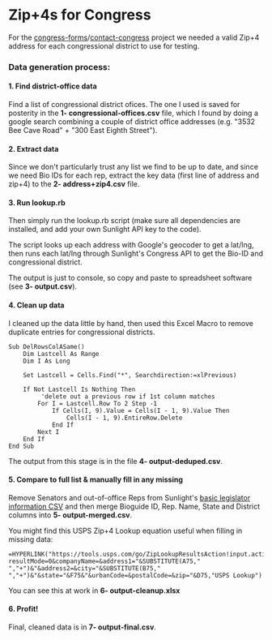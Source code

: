 Zip+4s for Congress
======================

For the [congress-forms](https://github.com/EFForg/congress-forms/)/[contact-congress](https://github.com/unitedstates/contact-congress/) project we needed a valid Zip+4 address for each congressional district to use for testing.

### Data generation process:

#### 1. Find district-office data

Find a list of congressional district ofices. The one I used is saved for posterity in the **1- congressional-offices.csv** file, which I found by doing a google search combining a couple of district office addresses (e.g. "3532 Bee Cave Road" + "300 East Eighth Street").

#### 2. Extract data

Since we don't particularly trust any list we find to be up to date, and since we need Bio IDs for each rep, extract the key data (first line of address and zip+4) to the **2- address+zip4.csv** file.

#### 3. Run lookup.rb

Then simply run the lookup.rb script (make sure all dependencies are installed, and add your own Sunlight API key to the code).

The script looks up each address with Google's geocoder to get a lat/lng, then runs each lat/lng through Sunlight's Congress API to get the Bio-ID and congressional district.

The output is just to console, so copy and paste to spreadsheet software (see **3- output.csv**).

#### 4. Clean up data

I cleaned up the data little by hand, then used this Excel Macro to remove duplicate entries for congressional districts.
```
Sub DelRowsColASame()
    Dim Lastcell As Range
    Dim I As Long
     
    Set Lastcell = Cells.Find("*", Searchdirection:=xlPrevious)
     
    If Not Lastcell Is Nothing Then
         'delete out a previous row if 1st column matches
        For I = Lastcell.Row To 2 Step -1
            If Cells(I, 9).Value = Cells(I - 1, 9).Value Then
                Cells(I - 1, 9).EntireRow.Delete
            End If
        Next I
    End If
End Sub
```
The output from this stage is in the file **4- output-deduped.csv**.

#### 5. Compare to full list & manually fill in any missing

Remove Senators and out-of-office Reps from Sunlight's [basic legislator information CSV](http://unitedstates.sunlightfoundation.com/legislators/legislators.csv) and then merge Bioguide ID, Rep. Name, State and District columns into **5- output-merged.csv**. 

You might find this USPS Zip+4 Lookup equation useful when filling in missing data:

```
=HYPERLINK("https://tools.usps.com/go/ZipLookupResultsAction!input.action?resultMode=0&companyName=&address1="&SUBSTITUTE(A75," ","+")&"&address2=&city="&SUBSTITUTE(B75," ","+")&"&state="&F75&"&urbanCode=&postalCode=&zip="&D75,"USPS Lookup")
```
You can see this at work in **6- output-cleanup.xlsx**

#### 6. Profit!
Final, cleaned data is in  **7- output-final.csv**.
